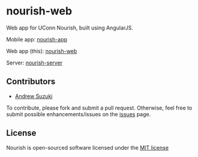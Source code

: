 # nourish-web

Web app for UConn Nourish, built using AngularJS.

Mobile app: [nourish-app](https://github.com/andrewsuzuki/nourish-app)

Web app (this): [nourish-web](https://github.com/andrewsuzuki/nourish-web)

Server: [nourish-server](https://github.com/andrewsuzuki/nourish-server)

## Contributors

* [Andrew Suzuki](andrew.b.suzuki@gmail.com)

To contribute, please fork and submit a pull request. Otherwise, feel free to submit possible enhancements/issues on the [issues](https://github.com/andrewsuzuki/nourish-web/issues) page.

## License

Nourish is open-sourced software licensed under the [MIT license](http://opensource.org/licenses/MIT)